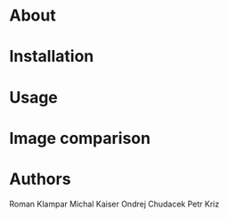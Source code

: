 # About
# Installation
# Usage
# Image comparison
# Authors
Roman Klampar
Michal Kaiser
Ondrej Chudacek
Petr Kriz
